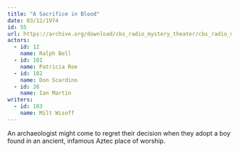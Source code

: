 ```yaml
---
title: "A Sacrifice in Blood"
date: 03/12/1974
id: 55
url: https://archive.org/download/cbs_radio_mystery_theater/cbs_radio_mystery_theater-0051-0100.zip/cbs_radio_mystery_theater-0051-0100%2Fcbsrmt_0055_a_sacrifice_in_blood.mp3
actors:  
  - id: 12
    name: Ralph Bell  
  - id: 101
    name: Patricia Roe  
  - id: 102
    name: Don Scardino  
  - id: 38
    name: Ian Martin
writers:  
  - id: 103
    name: Milt Wisoff
---
```

An archaeologist might come to regret their decision when they adopt a boy found in an ancient, infamous Aztec place of worship.